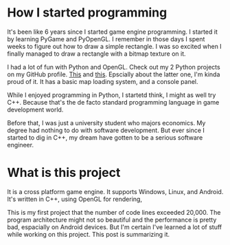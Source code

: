 # How I started programming

It's been like 6 years since I started game engine programming.
I started it by learning PyGame and PyOpenGL.
I remember in those days I spent weeks to figure out how to draw a simple rectangle.
I was so excited when I finally managed to draw a rectangle with a bitmap texture on it.

I had a lot of fun with Python and OpenGL.
Check out my 2 Python projects on my GitHub profile.
[This](https://github.com/SausageTaste/practiceOpenGL-FirstPerson) and [this](https://github.com/SausageTaste/escapeRoom).
Epscially about the latter one, I'm kinda proud of it.
It has a basic map loading system, and a console panel.

While I enjoyed programming in Python, I startetd think, I might as well try C++.
Because that's the de facto standard programming language in game development world.

Before that, I was just a university student who majors economics.
My degree had nothing to do with software development.
But ever since I started to dig in C++, my dream have gotten to be a serious software engineer.

# What is this project

It is a cross platform game engine.
It supports Windows, Linux, and Android.
It's written in C++, using OpenGL for rendering,

This is my first project that the number of code lines exceeded 20,000.
The program architecture might not so beautiful and the performance is pretty bad, espacially on Android devices.
But I'm certain I've learned a lot of stuff while working on this project.
This post is summarizing it.

# 
